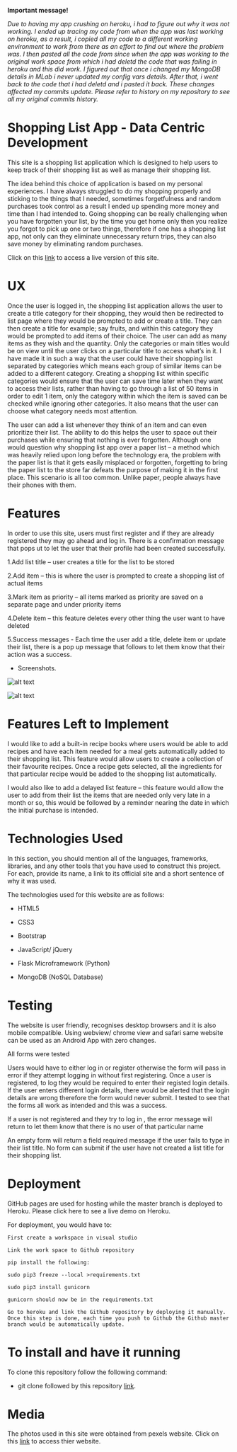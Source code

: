 **Important message!**

*Due to having my app crushing on heroku, i had to figure out why it was not working. I ended up tracing my code from when the app was last working on heroku, as a result, i copied all my code to a different working environment to work from there as an effort to find out where the problem was. I then pasted all the code from since when the app was working to the original work space from which i had deletd the code that was failing in heroku and this did work. I figured out that once i changed my MongoDB details in MLab i never updated my config vars details. After that, i went back to the code that i had deletd and i pasted it back. These changes affected my commits update. Please refer to history on my repository to see all my original commits history.*

# Shopping List App - Data Centric Development

This site is a shopping list application which is designed to help users to keep track of their shopping list as well as manage their shopping list.

The idea behind this choice of application is based on my personal experiences. I have always struggled to do my shopping properly and sticking to the things that I needed, sometimes forgetfulness and random purchases took control as a result I ended up spending more money and time than I had intended to. Going shopping can be really challenging when you have forgotten your list, by the time you get home only then you realize you forgot to pick up one or two things, therefore if one has a shopping list app, not only can they eliminate unnecessary return trips, they can also save money by eliminating random purchases.

Click on this [link](https://dollys-shopping-list.herokuapp.com/) to access a live version of this site.

# UX

Once the user is logged in, the shopping list application allows the user to create a title category for their shopping, they would then be redirected to list page where they would be prompted to add or create a title. They can then create a title for example; say fruits, and within this category they would be prompted to add items of their choice. The user can add as many items as they wish and the quantity. Only the categories or main titles would be on view until the user clicks on a particular title to access what’s in it. I have made it in such a way that the user could have their shopping list separated by categories which means each group of similar items can be added to a different category. Creating a shopping list within specific categories would ensure that the user can save time later when they want to access their lists, rather than having to go through a list of 50 items in order to edit 1 item, only the category within which the item is saved can be checked while ignoring other categories. It also means that the user can choose what category needs most attention.

The user can add a list whenever they think of an item and can even prioritize their list. The ability to do this helps the user to space out their purchases while ensuring that nothing is ever forgotten. Although one would question why shopping list app  over a paper list – a method which was heavily relied upon long before the technology era, the problem with the paper list is that it gets easily misplaced or forgotten, forgetting to bring the paper list to the store far defeats the purpose of making it in the first place. This scenario is all too common. Unlike paper, people always have their phones with them.

# Features

In order to use this site, users must first register and if they are already registered they may go ahead and log in. There is a confirmation message that pops ut to let the user that their profile had been created successfully.

1.Add list title – user creates a title for the list to be stored

2.Add item – this is where the user is prompted to create a shopping list of actual items

3.Mark item as priority – all items marked as priority are saved on a separate page and under priority items

4.Delete item – this feature deletes every other thing the user want to have deleted

5.Success messages - Each time the user add a title, delete item or update their list, there is a pop up message that follows to let them know that their action was a success.


* Screenshots.

![alt text](https://github.com/DollyGt/my_shopping_list_app/blob/master/static/image/screenshot1.png)

![alt text](https://github.com/DollyGt/my_shopping_list_app/blob/master/static/image/screenshot2.png)


# Features Left to Implement

I would like to add a built-in recipe books where users would be able to add recipes and have each item needed for a meal gets automatically added to their shopping list. This feature would allow users to create a collection of their favourite recipes. Once a recipe gets selected, all the ingredients for that particular recipe would be added to the  shopping list automatically.

I would also like to add a delayed list feature – this feature would allow the user to add from their list the items that are needed only very late in a month or so, this would be followed by a reminder nearing the date in which the initial purchase is intended.

# Technologies Used

In this section, you should mention all of the languages, frameworks, libraries, and any other tools that you have used to construct this project. For each, provide its name, a link to its official site and a short sentence of why it was used.

The technologies used for this website are as follows:

* HTML5

* CSS3

* Bootstrap

* JavaScript/ jQuery

* Flask Microframework (Python)

* MongoDB (NoSQL Database)

# Testing

The website is user friendly, recognises  desktop browsers and it is also mobile compatible. Using webview/ chrome view and safari same website can be used as an Android App with zero changes. 

All forms were tested

Users would have to either log in or register otherwise the form will pass in error if they attempt logging in without first registering. Once a user is registered, to log they would be required to enter their registed login details. If the user enters different login details, there would be alerted that the login details are wrong therefore the form would never submit. I tested to see that the forms all work as intended and this was a success.

If a user is not registered and they try to log in , the error message will return to let them know that there is no user of that particular name

An empty form will return a field required message if the user fails to type in their list title. No form can submit if the user have not created a list title for their shopping list.


# Deployment

GitHub pages are used for hosting while the master branch is deployed to Heroku. Please click here to see a live demo on Heroku.

For deployment, you would have to:

`First create a workspace in visual studio`

`Link the work space to Github repository`

`pip install the following:`

`sudo pip3 freeze --local >requirements.txt`

`sudo pip3 install gunicorn`

`gunicorn should now be in the requirements.txt`

`Go to heroku and link the Github repository by deploying it manually. Once this step is done, each time you push to Github the Github master branch would be automatically update.`


# To install and have it running

To clone this repository follow the following command:

* git clone followed by this repository [link](https://github.com/DollyGt/my_shopping_list_app).


# Media

The photos used in this site were obtained from pexels website. Click on this [link](https://www.pexels.com/) to access thier website.


